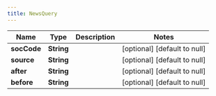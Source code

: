 ```yaml
---
title: NewsQuery
---
```



| Name | Type | Description | Notes |
|------------ | ------------- | ------------- | -------------|
| **socCode** | **String** |  | [optional] [default to null] |
| **source** | **String** |  | [optional] [default to null] |
| **after** | **String** |  | [optional] [default to null] |
| **before** | **String** |  | [optional] [default to null] |
